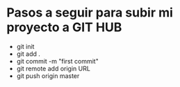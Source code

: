 # Pasos a seguir para subir mi proyecto a GIT HUB
  - git init
  - git add .   
  - git commit -m "first commit"
  - git remote add origin URL
  - git push origin master
